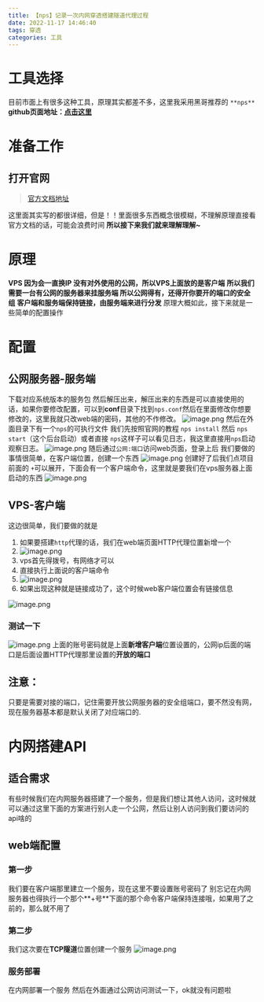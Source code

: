 ```yaml
---
title: 【nps】记录一次内网穿透搭建隧道代理过程
date: 2022-11-17 14:46:40
tags: 穿透
categories: 工具
---
```


# 工具选择
目前市面上有很多这种工具，原理其实都差不多，这里我采用黑哥推荐的 `**nps**`
**github页面地址：**[**点击这里**](https://github.com/ehang-io/nps)

# 准备工作
## 打开官网
> [官方文档地址](https://ehang-io.github.io/nps/#/?id=nps)

这里面其实写的都很详细，但是！！里面很多东西概念很模糊，不理解原理直接看官方文档的话，可能会浪费时间
**所以接下来我们就来理解理解~**
# 原理
**VPS 因为会一直换IP 没有对外使用的公网，所以VPS上面放的是客户端**
**所以我们需要一台有公网的服务器来挂服务端  **所以公网得有，还得开你要开的端口的**安全组**
**客户端和服务端保持链接，由服务端来进行分发**
原理大概如此，接下来就是一些简单的配置操作
# 配置
## 公网服务器-服务端
下载对应系统版本的服务包 然后解压出来，解压出来的东西是可以直接使用的话，如果你要修改配置，可以到**conf**目录下找到`nps.conf`然后在里面修改你想要修改的，这里我就只改web端的密码，其他的不作修改。
![image.png](https://cdn.nlark.com/yuque/0/2022/png/2975862/1667787085424-e68602aa-caaf-48c6-9e21-32657950397d.png#averageHue=%2320201f&clientId=u98bed93f-60e0-4&crop=0&crop=0&crop=1&crop=1&from=paste&height=205&id=u60e7967c&margin=%5Bobject%20Object%5D&name=image.png&originHeight=205&originWidth=329&originalType=binary&ratio=1&rotation=0&showTitle=false&size=10450&status=done&style=none&taskId=u7a7a67d8-87cc-462a-bd74-10201703463&title=&width=329)
然后在外面目录下有一个`nps`的可执行文件
我们先按照官网的教程 `nps install` 然后 `nps start`（这个后台启动）或者直接 `nps`这样子可以看见日志，我这里直接用`nps`启动观察日志。
![image.png](https://cdn.nlark.com/yuque/0/2022/png/2975862/1667787210655-4133a48d-125a-4eaf-aad3-c2b55f66d230.png#averageHue=%2323477d&clientId=u98bed93f-60e0-4&crop=0&crop=0&crop=1&crop=1&from=paste&height=155&id=u6547fc87&margin=%5Bobject%20Object%5D&name=image.png&originHeight=155&originWidth=724&originalType=binary&ratio=1&rotation=0&showTitle=false&size=174099&status=done&style=none&taskId=u46c67a85-29a7-4875-86e3-9c0d2978808&title=&width=724)
随后通过`公网:端口`访问web页面，登录上后 我们要做的事情很简单，在客户端位置，创建一个东西
![image.png](https://cdn.nlark.com/yuque/0/2022/png/2975862/1667787355961-6fa3385c-8366-4002-b635-d55625710624.png#averageHue=%23fefcfc&clientId=u98bed93f-60e0-4&crop=0&crop=0&crop=1&crop=1&from=paste&height=766&id=u1bce9a49&margin=%5Bobject%20Object%5D&name=image.png&originHeight=766&originWidth=463&originalType=binary&ratio=1&rotation=0&showTitle=false&size=31351&status=done&style=none&taskId=uc7032e95-92ce-450d-bded-b7eabe9279c&title=&width=463)
创建好了后我们点项目前面的 `+`可以展开，下面会有一个客户端命令，这里就是要我们在vps服务器上面启动的东西
![image.png](https://cdn.nlark.com/yuque/0/2022/png/2975862/1667787428391-6a83c875-3e70-4786-9a05-2f28d8aa46a5.png#averageHue=%23d7b889&clientId=u98bed93f-60e0-4&crop=0&crop=0&crop=1&crop=1&from=paste&height=265&id=uc90d3756&margin=%5Bobject%20Object%5D&name=image.png&originHeight=265&originWidth=681&originalType=binary&ratio=1&rotation=0&showTitle=false&size=26455&status=done&style=none&taskId=uada8d4c9-6b4e-46af-8e59-0ea0c470370&title=&width=681)
## VPS-客户端
这边很简单，我们要做的就是

1. 如果要搭建`http`代理的话，我们在web端页面HTTP代理位置新增一个
2. ![image.png](https://cdn.nlark.com/yuque/0/2022/png/2975862/1667787776039-0f9db4d0-aeba-4505-8ed1-ba2e43d2643b.png#averageHue=%23fefcfb&clientId=u98bed93f-60e0-4&crop=0&crop=0&crop=1&crop=1&from=paste&height=516&id=u6953e955&margin=%5Bobject%20Object%5D&name=image.png&originHeight=516&originWidth=547&originalType=binary&ratio=1&rotation=0&showTitle=false&size=24416&status=done&style=none&taskId=u35520670-206a-42d1-b9bc-e98fe926d97&title=&width=547)
3. vps首先得拨号，有网络才可以
4. 直接执行上面说的客户端命令
5. ![image.png](https://cdn.nlark.com/yuque/0/2022/png/2975862/1667787871622-251f694b-7eca-4a22-a08f-d3b19e4d00c5.png#averageHue=%23d7bca1&clientId=u98bed93f-60e0-4&crop=0&crop=0&crop=1&crop=1&from=paste&height=126&id=u59fb001e&margin=%5Bobject%20Object%5D&name=image.png&originHeight=126&originWidth=993&originalType=binary&ratio=1&rotation=0&showTitle=false&size=16135&status=done&style=none&taskId=udfe21af3-e3cc-4a43-a3db-8ff0367f3ed&title=&width=993)
6. 如果出现这种就是链接成功了，这个时候web客户端位置会有链接信息

![image.png](https://cdn.nlark.com/yuque/0/2022/png/2975862/1667787921190-ad2aa0aa-4f67-48ad-95b8-a769a393444e.png#averageHue=%23e2e4cb&clientId=u98bed93f-60e0-4&crop=0&crop=0&crop=1&crop=1&from=paste&height=120&id=u4058c18e&margin=%5Bobject%20Object%5D&name=image.png&originHeight=120&originWidth=1614&originalType=binary&ratio=1&rotation=0&showTitle=false&size=16711&status=done&style=none&taskId=u89a9206c-17c2-453d-9405-3217130dce2&title=&width=1614)
### 测试一下
![image.png](https://cdn.nlark.com/yuque/0/2022/png/2975862/1667788043804-1115900f-0262-4194-81d3-58ee010ce32c.png#averageHue=%23323a43&clientId=u98bed93f-60e0-4&crop=0&crop=0&crop=1&crop=1&from=paste&height=238&id=u2a4532e8&margin=%5Bobject%20Object%5D&name=image.png&originHeight=238&originWidth=656&originalType=binary&ratio=1&rotation=0&showTitle=false&size=25425&status=done&style=none&taskId=u8509e9d3-96d5-4b63-b18d-79a98bbabf9&title=&width=656)
上面的账号密码就是上面**新增客户端**位置设置的，公网ip后面的端口是后面设置HTTP代理那里设置的**开放的端口**
## 注意：
只要是需要对接的端口，记住需要开放公网服务器的安全组端口，要不然没有网，现在服务器基本都是默认关闭了对应端口的.


# 内网搭建API
## 适合需求
有些时候我们在内网服务器搭建了一个服务，但是我们想让其他人访问，这时候就可以通过这里下面的方案进行别人走一个公网，然后让别人访问到我们要访问的api啥的
## web端配置
### 第一步
我们要在客户端那里建立一个服务，现在这里不要设置账号密码了
别忘记在内网服务器也得执行一个那个**+号**下面的那个命令客户端保持连接哦，如果用了之前的，那么就不用了
### 第二步
我们这次要在**TCP隧道**位置创建一个服务
![image.png](https://cdn.nlark.com/yuque/0/2022/png/2975862/1667967821465-1c37e471-5839-4721-be3d-32922f8d9658.png#averageHue=%23fef9f7&clientId=u7d72f69b-2de0-4&crop=0&crop=0&crop=1&crop=1&from=paste&height=593&id=u04efc54d&margin=%5Bobject%20Object%5D&name=image.png&originHeight=593&originWidth=751&originalType=binary&ratio=1&rotation=0&showTitle=false&size=46204&status=done&style=none&taskId=u22ca8cc9-0a0a-48bd-a214-502a1ec4b54&title=&width=751)
### 服务部署
在内网部署一个服务
然后在外面通过公网访问测试一下，ok就没有问题啦

